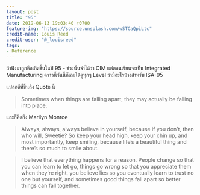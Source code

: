 ```yaml
---
layout: post
title: "95"
date: 2019-06-13 19:03:40 +0700
feature-img: "https://source.unsplash.com/wSTCaQpiLtc"
credit-name: Louis Reed
credit-user: "@_louisreed"
tags:
- Reference
---
```

ถ้าฟังมาถูกคือเกิดขึ้นในปี 95 - ช่วงนั้นจำได้ว่า CIM แต่ตอนเรียนจะเป็น Integrated Manufacturing คราวนี้วันนี้ก็เลยได้ดูทุกๆ Level ว่ามีอะไรบ้างสำหรับ ISA-95

<i class="fa fa-child" style="color:plum"></i>

แปลกดีที่ขึ้นถึง Quote นี้

> Sometimes when things are falling apart, they may actually be falling into place.

และก็คิดถึง Marilyn Monroe

> Always, always, always believe in yourself, because if you don’t, then who will, Sweetie? So keep your head high, keep your chin up, and most importantly, keep smiling, because life’s a beautiful thing and there’s so much to smile about.

> I believe that everything happens for a reason. People change so that you can learn to let go, things go wrong so that you appreciate them when they're right, you believe lies so you eventually learn to trust no one but yourself, and sometimes good things fall apart so better things can fall together.
